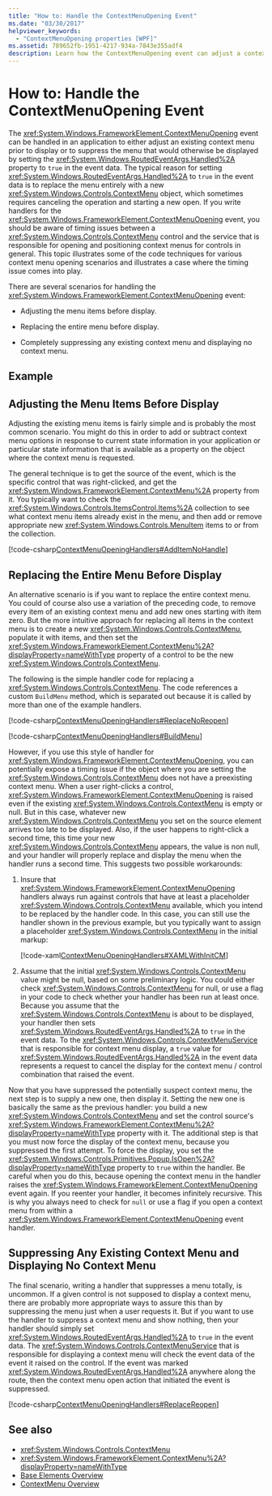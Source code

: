 ```yaml
---
title: "How to: Handle the ContextMenuOpening Event"
ms.date: "03/30/2017"
helpviewer_keywords: 
  - "ContextMenuOpening properties [WPF]"
ms.assetid: 789652fb-1951-4217-934a-7843e355adf4
description: Learn how the ContextMenuOpening event can adjust a context menu prior to display or suppress the menu that would be displayed by setting the Handled property.
---
```

# How to: Handle the ContextMenuOpening Event

The <xref:System.Windows.FrameworkElement.ContextMenuOpening> event can be handled in an application to either adjust an existing context menu prior to display or to suppress the menu that would otherwise be displayed by setting the <xref:System.Windows.RoutedEventArgs.Handled%2A> property to `true` in the event data. The typical reason for setting <xref:System.Windows.RoutedEventArgs.Handled%2A> to `true` in the event data is to replace the menu entirely with a new <xref:System.Windows.Controls.ContextMenu> object, which sometimes requires canceling the operation and starting a new open. If you write handlers for the <xref:System.Windows.FrameworkElement.ContextMenuOpening> event, you should be aware of timing issues between a <xref:System.Windows.Controls.ContextMenu> control and the service that is responsible for opening and positioning context menus for controls in general. This topic illustrates some of the code techniques for various context menu opening scenarios and illustrates a case where the timing issue comes into play.  
  
 There are several scenarios for handling the <xref:System.Windows.FrameworkElement.ContextMenuOpening> event:  
  
- Adjusting the menu items before display.  
  
- Replacing the entire menu before display.  
  
- Completely suppressing any existing context menu and displaying no context menu.  
  
## Example  
  
## Adjusting the Menu Items Before Display  

 Adjusting the existing menu items is fairly simple and is probably the most common scenario. You might do this in order to add or subtract context menu options in response to current state information in your application or particular state information that is available as a property on the object where the context menu is requested.  
  
 The general technique is to get the source of the event, which is the specific control that was right-clicked, and get the <xref:System.Windows.FrameworkElement.ContextMenu%2A> property from it. You typically want to check the <xref:System.Windows.Controls.ItemsControl.Items%2A> collection to see what context menu items already exist in the menu, and then add or remove appropriate new <xref:System.Windows.Controls.MenuItem> items to or from the collection.  
  
 [!code-csharp[ContextMenuOpeningHandlers#AddItemNoHandle](~/samples/snippets/csharp/VS_Snippets_Wpf/ContextMenuOpeningHandlers/CSharp/Pane1.xaml.cs#additemnohandle)]  
  
## Replacing the Entire Menu Before Display  

 An alternative scenario is if you want to replace the entire context menu. You could of course also use a variation of the preceding code, to remove every item of an existing context menu and add new ones starting with item zero. But the more intuitive approach for replacing all items in the context menu is to create a new <xref:System.Windows.Controls.ContextMenu>, populate it with items, and then set the <xref:System.Windows.FrameworkElement.ContextMenu%2A?displayProperty=nameWithType> property of a control to be the new <xref:System.Windows.Controls.ContextMenu>.  
  
 The following is the simple handler code for replacing a <xref:System.Windows.Controls.ContextMenu>. The code references a custom `BuildMenu` method, which is separated out because it is called by more than one of the example handlers.  
  
 [!code-csharp[ContextMenuOpeningHandlers#ReplaceNoReopen](~/samples/snippets/csharp/VS_Snippets_Wpf/ContextMenuOpeningHandlers/CSharp/Pane1.xaml.cs#replacenoreopen)]  
  
 [!code-csharp[ContextMenuOpeningHandlers#BuildMenu](~/samples/snippets/csharp/VS_Snippets_Wpf/ContextMenuOpeningHandlers/CSharp/Pane1.xaml.cs#buildmenu)]  
  
 However, if you use this style of handler for <xref:System.Windows.FrameworkElement.ContextMenuOpening>, you can potentially expose a timing issue if the object where you are setting the <xref:System.Windows.Controls.ContextMenu> does not have a preexisting context menu. When a user right-clicks a control, <xref:System.Windows.FrameworkElement.ContextMenuOpening> is raised even if the existing <xref:System.Windows.Controls.ContextMenu> is empty or null. But in this case, whatever new <xref:System.Windows.Controls.ContextMenu> you set on the source element arrives too late to be displayed. Also, if the user happens to right-click a second time, this time your new <xref:System.Windows.Controls.ContextMenu> appears, the value is non null, and your handler will properly replace and display the menu when the handler runs a second time. This suggests two possible workarounds:  
  
1. Insure that <xref:System.Windows.FrameworkElement.ContextMenuOpening> handlers always run against controls that have at least a placeholder <xref:System.Windows.Controls.ContextMenu> available, which you intend to be replaced by the handler code. In this case, you can still use the handler shown in the previous example, but you typically want to assign a placeholder <xref:System.Windows.Controls.ContextMenu> in the initial markup:  
  
     [!code-xaml[ContextMenuOpeningHandlers#XAMLWithInitCM](~/samples/snippets/csharp/VS_Snippets_Wpf/ContextMenuOpeningHandlers/CSharp/Pane1.xaml#xamlwithinitcm)]  
  
2. Assume that the initial <xref:System.Windows.Controls.ContextMenu> value might be null, based on some preliminary logic. You could either check <xref:System.Windows.Controls.ContextMenu> for null, or use a flag in your code to check whether your handler has been run at least once. Because you assume that the <xref:System.Windows.Controls.ContextMenu> is about to be displayed, your handler then sets <xref:System.Windows.RoutedEventArgs.Handled%2A> to `true` in the event data. To the <xref:System.Windows.Controls.ContextMenuService> that is responsible for context menu display, a `true` value for <xref:System.Windows.RoutedEventArgs.Handled%2A> in the event data represents a request to cancel the display for the context menu / control combination that raised the event.  
  
 Now that you have suppressed the potentially suspect context menu, the next step is to supply a new one, then display it. Setting the new one is basically the same as the previous handler: you build a new <xref:System.Windows.Controls.ContextMenu> and set the control source's <xref:System.Windows.FrameworkElement.ContextMenu%2A?displayProperty=nameWithType> property with it. The additional step is that you must now force the display of the context menu, because you suppressed the first attempt. To force the display, you set the <xref:System.Windows.Controls.Primitives.Popup.IsOpen%2A?displayProperty=nameWithType> property to `true` within the handler. Be careful when you do this, because opening the context menu in the handler raises the <xref:System.Windows.FrameworkElement.ContextMenuOpening> event again. If you reenter your handler, it becomes infinitely recursive. This is why you always need to check for `null` or use a flag if you open a context menu from within a <xref:System.Windows.FrameworkElement.ContextMenuOpening> event handler.  
  
## Suppressing Any Existing Context Menu and Displaying No Context Menu  

 The final scenario, writing a handler that suppresses a menu totally, is uncommon. If a given control is not supposed to display a context menu, there are probably more appropriate ways to assure this than by suppressing the menu just when a user requests it. But if you want to use the handler to suppress a context menu and show nothing, then your handler should simply set <xref:System.Windows.RoutedEventArgs.Handled%2A> to `true` in the event data. The <xref:System.Windows.Controls.ContextMenuService> that is responsible for displaying a context menu will check the event data of the event it raised on the control. If the event was marked <xref:System.Windows.RoutedEventArgs.Handled%2A> anywhere along the route, then the context menu open action that initiated the event is suppressed.  
  
 [!code-csharp[ContextMenuOpeningHandlers#ReplaceReopen](~/samples/snippets/csharp/VS_Snippets_Wpf/ContextMenuOpeningHandlers/CSharp/Pane1.xaml.cs#replacereopen)]  
  
## See also

- <xref:System.Windows.Controls.ContextMenu>
- <xref:System.Windows.FrameworkElement.ContextMenu%2A?displayProperty=nameWithType>
- [Base Elements Overview](base-elements-overview.md)
- [ContextMenu Overview](../controls/contextmenu-overview.md)
